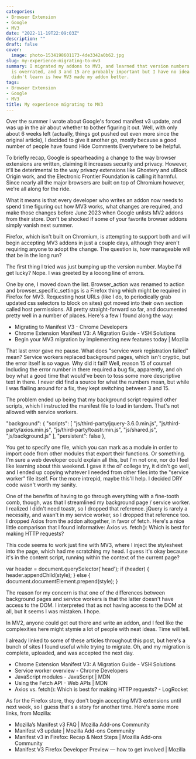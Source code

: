 ```yaml
---
categories:
- Browser Extension
- Google
- MV3
date: "2022-11-19T22:09:03Z"
description: ""
draft: false
cover:
  image: photo-1534198601173-4de3342a0b62.jpg
slug: my-experience-migrating-to-mv3
summary: I migrated my addons to MV3, and learned that version numbers increase, DRY
  is overrated, and 3 and 15 are probably important but I have no idea why. What I
  didn't learn is how MV3 made my addon better.
tags:
- Browser Extension
- Google
- MV3
title: My experience migrating to MV3
---
```



Over the summer I wrote about Google's forced manifest v3 update, and was up in the air about whether to bother figuring it out. Well, with only about 6 weeks left (actually, things got pushed out even more since the original article), I decided to give it another go, mostly because a good number of people have found Hide Comments Everywhere to be helpful.

To briefly recap, Google is spearheading a change to the way browser extensions are written, claiming it increases security and privacy. However, it'll be deterimental to the way privacy extensions like Ghostery and uBlock Origin work, and the Electronic Frontier Foundation is calling it harmful. Since nearly all the major browsers are built on top of Chromium however, we're all along for the ride.

What it means is that every developer who writes an addon now needs to spend time figuring out how MV3 works, what changes are required, and make those changes before June 2023 when Google unlists MV2 addons from their store. Don't be shocked if some of your favorite browser addons simply vanish next summer.

Firefox, which isn't built on Chromium, is attempting to support both and will begin accepting MV3 addons in just a couple days, although they aren't requiring anyone to adopt the change. The question is, how manageable will that be in the long run?

The first thing I tried was just bumping up the version number. Maybe I'd get lucky? Nope. I was greeted by a looong line of errors.

One by one, I moved down the list. Browser_action was renamed to action and browser_specific_settings is a Firefox thing which might be required in Firefox for MV3. Requesting host URLs (like I do, to periodically grab updated css selectors to block on sites) got moved into their own section called host permissions. All pretty straight-forward so far, and documented pretty well in a number of places. Here's a few I found along the way:

 * Migrating to Manifest V3 - Chrome Developers
 * Chrome Extension Manifest V3: A Migration Guide - VSH Solutions
 * Begin your MV3 migration by implementing new features today | Mozilla

That last error gave me pause. What does "service work registration failed" mean? Service workers replaced background pages, which isn't cryptic, but the error itself is so vague. Why did it fail? Well, reason 15 of course! Including the error number in there required a bug fix, apparently, and oh boy what a good time that would've been to toss some more descriptive text in there. I never did find a source for what the numbers mean, but while I was flailing around for a fix, they kept switching between 3 and 15.

The problem ended up being that my background script required other scripts, which I instructed the manifest file to load in tandem. That's not allowed with service workers.

"background": {
    "scripts": [
        "js/third-party/jquery-3.6.0.min.js",
        "js/third-party/axios.min.js",
        "js/third-party/toastr.min.js",
        "js/shared.js",
        "js/background.js"
    ],
    "persistent": false
},

You get to specify one file, which you can mark as a module in order to import code from other modules that export their functions. Or something. I'm sure a web developer could explain all this, but I'm not one, nor do I feel like learning about this weekend. I gave it the ol' college try, it didn't go well, and I ended up copying whatever I needed from other files into the "service worker" file itself. For the more intrepid, maybe this'll help. I decided DRY code wasn't worth my sanity.

One of the benefits of having to go through everything with a fine-tooth comb, though, was that I streamlined my background page / service worker. I realized I didn't need toastr, so I dropped that reference. jQuery is rarely a necessity, and wasn't in my service worker, so I dropped that reference too. I dropped Axios from the addon altogether, in favor of fetch. Here's a nice little comparison that I found informative: Axios vs. fetch(): Which is best for making HTTP requests?

This code seems to work just fine with MV3, where I inject the stylesheet into the page, which had me scratching my head. I guess it's okay because it's in the content script, running within the context of the current page?

var header = document.querySelector('head');
if (header) {
    header.appendChild(style);
} else {
    document.documentElement.prepend(style);
}

The reason for my concern is that one of the differences between background pages and service workers is that the latter doesn't have access to the DOM. I interpreted that as not having access to the DOM at all, but it seems I was mistaken. I hope.

In MV2, anyone could get out there and write an addon, and I feel like the complexities here might stymie a lot of people with neat ideas. Time will tell.

I already linked to some of these articles throughout this post, but here's a bunch of sites I found useful while trying to migrate. Oh, and my migration is complete, uploaded, and was accepted the next day.

 * Chrome Extension Manifest V3: A Migration Guide - VSH Solutions
 * Service worker overview - Chrome Developers
 * JavaScript modules - JavaScript | MDN
 * Using the Fetch API - Web APIs | MDN
 * Axios vs. fetch(): Which is best for making HTTP requests? - LogRocket

As for the Firefox store, they don't begin accepting MV3 extensions until next week, so I guess that's a story for another time. Here's some more links, from Mozilla:

 * Mozilla’s Manifest v3 FAQ | Mozilla Add-ons Community
 * Manifest v3 update | Mozilla Add-ons Community
 * Manifest v3 in Firefox: Recap & Next Steps | Mozilla Add-ons Community
 * Manifest V3 Firefox Developer Preview — how to get involved | Mozilla
